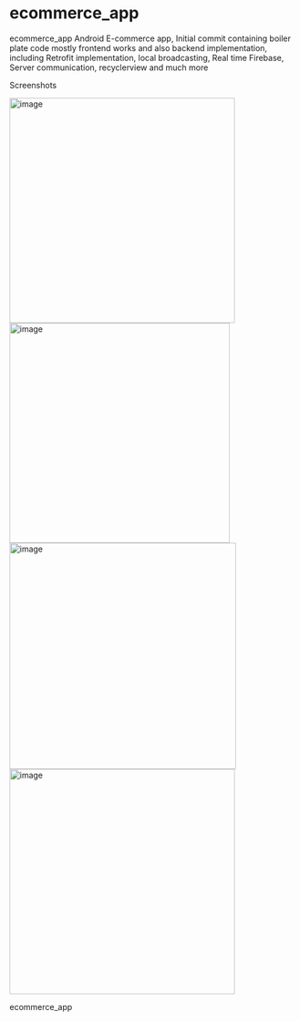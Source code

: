 # ecommerce_app
ecommerce_app
Android E-commerce app, Initial commit containing boiler plate code mostly frontend works and also backend implementation, including Retrofit implementation, local broadcasting, Real time Firebase, Server communication, recyclerview and much more 

Screenshots


<img width="395" alt="image" src="https://user-images.githubusercontent.com/69092077/155965857-15af2798-c8ae-4d90-bd0d-7d9810b0f973.png"><img width="386" alt="image" src="https://user-images.githubusercontent.com/69092077/155967296-bde10752-12f2-44d4-bebd-fe296cc2ddd8.png">
<img width="397" alt="image" src="https://user-images.githubusercontent.com/69092077/155967605-8cb5bcfc-2ac4-4a8d-aae3-9b4d332669b6.png"><img width="395" alt="image" src="https://user-images.githubusercontent.com/69092077/155970552-77800f7c-6703-4315-b6f4-64321e3004ec.png">





ecommerce_app
